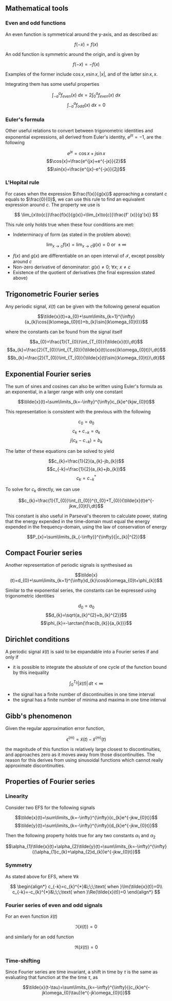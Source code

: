 ## Mathematical tools

### Even and odd functions

An even function is symmetrical around the y-axis, and as described as:

$$f(-x)=f(x)$$

An odd function is symmetric around the origin, and is given by

$$f(-x)=-f(x)$$

Examples of the former include $\cos{x},\, x\sin{x},\, |x|$, and of the latter $\sin{x},\, x$.

Integrating them has some useful properties

$$\int_{-a}^{a}f_{even}(x)\ dx=2\int_{0}^{a}f_{even}(x)\ dx$$
$$\int_{-a}^{a}f_{odd}(x)\ dx=0$$

### Euler's formula

Other useful relations to convert between trigonometric identities and exponential expressions, all derived from Euler's identity, $e^{j\pi}=-1$, are the following

$$e^{jx}=\cos{x}+j\sin{x}$$
$$\cos{x}=\frac{e^{jx}+e^{-jx}}{2}$$
$$\sin{x}=\frac{e^{jx}-e^{-jx}}{2j}$$

### L'Hopital rule

For cases when the expression $\frac{f(x)}{g(x)}$ approaching a constant $c$ equals to $\frac{0}{0}$, we can use this rule to find an equivalent expression around $c$. The property we use is

$$
\lim_{x\to{c}}\frac{f(x)}{g(x)}=\lim_{x\to{c}}\frac{f'
(x)}{g'(x)}
$$

This rule only holds true when these four conditions are met:

- Indeterminacy of form (as stated in the problem above):

$$
\lim_{x\to{c}}{f(x)}=\lim_{x\to{c}}{g(x)}=0\text{ or }\pm\infty
$$

- $f(x)$ and $g(x)$ are differentiable on an open interval of $\mathcal{I}$, except possibly around $c$
- Non-zero derivative of denominator: $g(x)\ne{0}$; $\forall{x}$; $x\ne{c}$
- Existence of the quotient of derivatives (the final expression stated above)

## Trigonometric Fourier series

Any periodic signal, $\tilde{x}(t)$ can be given with the following general equation

$$\tilde{x}(t)=a_{0}+\sum\limits_{k=1}^{\infty}{a_{k}\cos{(k\omega_{0}t)}+b_{k}\sin{(k\omega_{0}t)}}$$

where the constants can be found from the signal itself

$$a_{0}=\frac{1}{T_{0}}\int_{T_{0}}{\tilde{x}(t)\,dt}$$
$$a_{k}=\frac{2}{T_{0}}\int_{T_{0}}{\tilde{x}(t)\cos{(k\omega_{0}t)}\,dt}$$
$$b_{k}=\frac{2}{T_{0}}\int_{T_{0}}{\tilde{x}(t)\sin{(k\omega_{0}t)}\,dt}$$

## Exponential Fourier series

The sum of sines and cosines can also be written using Euler's formula as an exponential, in a larger range with only one constant

$$\tilde{x}(t)=\sum\limits_{k=-\infty}^{\infty}c_{k}e^{kjw_{0}t}$$

This representation is consistent with the previous with the following

$$c_{0}=a_{0}$$
$$c_{k}+c_{-k}=a_{k}$$
$$j(c_{k}-c_{-k})=b_{k}$$

The latter of these equations can be solved to yield

$$c_{k}=\frac{1}{2}(a_{k}-jb_{k})$$
$$c_{-k}=\frac{1}{2}(a_{k}+jb_{k})$$
$$c_{k}=c_{-k}^{*}$$

To solve for $c_{k}$ directly, we can use

$$c_{k}=\frac{1}{T_{0}}\int_{t_{0}}^{t_{0}+T_{0}}{\tilde{x}(t)e^{-jkw_{0}t}\,dt}$$

This constant is also useful in Parseval's theorem to calculate power, stating that the energy expended in the time-domain must equal the energy expended in the frequency-domain, using the law of conservation of energy

$$P_{x}=\sum\limits_{k_{-\infty}}^{\infty}{|c_{k}|^{2}}$$

## Compact Fourier series

Another representation of periodic signals is synthesised as

$$\tilde{x}(t)=d_{0}+\sum\limits_{k=1}^{\infty}d_{k}\cos(k\omega_{0}t+\phi_{k})$$

Similar to the exponential series, the constants can be expressed using trigonometric identities

$$d_{0}=a_{0}$$
$$d_{k}=\sqrt{a_{k}^{2}+b_{k}^{2}}$$
$$\phi_{k}=-\arctan{\frac{b_{k}}{a_{k}}}$$

## Dirichlet conditions

A periodic signal $\tilde{x}(t)$ is said to be expandable into a Fourier series if and only if

- it is possible to integrate the absolute of one cycle of the function bound by this inequality

$$\int_{0}^{T_{0}}{|\tilde{x}(t)|\,dt}<\infty$$

- the signal has a finite number of discontinuities in one time interval
- the signal has a finite number of minima and maxima in one time interval

## Gibb's phenomenon

Given the regular approximation error function,

$$\epsilon^{(m)}=\tilde{x}(t)-\tilde{x}^{(m)}(t)$$

the magnitude of this function is relatively large closest to discontinuities, and approaches zero as it moves away from those discontinuities. The reason for this derives from using sinusoidal functions which cannot really approximate discontinuities.

## Properties of Fourier series

### Linearity

Consider two EFS for the following signals

$$\tilde{x}(t)=\sum\limits_{k=-\infty}^{\infty}{c_{k}e^{-jkw_{0}t}}$$
$$\tilde{y}(t)=\sum\limits_{k=-\infty}^{\infty}{d_{k}e^{-jkw_{0}t}}$$

Then the following property holds true for any two constants $\alpha_{1}$ and $\alpha_{2}$

$$\alpha_{1}\tilde{x}(t)+\alpha_{2}\tilde{y}(t)=\sum\limits_{k=-\infty}^{\infty}{(\alpha_{1}c_{k}+\alpha_{2}d_{k})e^{-jkw_{0}t}}$$

### Symmetry

As stated above for EFS, where $\forall{k}$

$$
\begin{align*}
c_{-k}=c_{k}^{*}&\;\;\;\text{ when }\Im(\tilde{x}(t))=0\\
c_{-k}=-c_{k}^{*}&\;\;\;\text{ when }\Re(\tilde{x}(t))=0
\end{align*}
$$

### Fourier series of even and odd signals

For an even function $\tilde{x}(t)$

$$\Im(\tilde{x}(t))=0$$

and similarly for an odd function

$$\Re(\tilde{x}(t))=0$$

### Time-shifting

Since Fourier series are time invariant, a shift in time by $\tau$ is the same as evaluating that function at the the time $\tau$, as

$$\tilde{x}(t-\tau)=\sum\limits_{k=-\infty}^{\infty}{(c_{k}e^{-jk\omega_{0}\tau})e^{-jk\omega_{0}t}}$$
